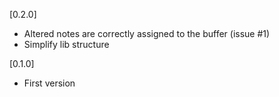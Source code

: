 
[0.2.0]
- Altered notes are correctly assigned to the buffer (issue #1)
- Simplify lib structure

[0.1.0]
- First version

